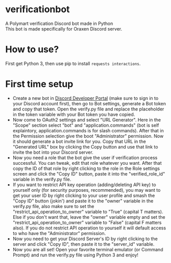 # verificationbot
 A Polymart verification Discord bot made in Python \
 This bot is made specifically for Oraxen Discord server.

# How to use?
 First get Python 3, then use pip to install `requests interactions`.

# First time setup
 * Create a new bot in [Discord Developer Portal](https://discord.com/developers/applications) (make sure to sign in to your Discord account first), then go to Bot settings, generate a Bot token and copy that token. Open the verify.py file and replace the placeholder in the token variable with your Bot token you have copied.
 * Now come to OAuth2 settings and select "URL Generator". Here in the "Scope" section select "bot" and "application.commands" (bot is self explaintory, application.commands is for slash commands). After that in the Permission selection give the boot "Administrator" permission. Now it should generate a bot invite link for you. Copy that URL in the "Generated URL" box by clicking the Copy button and use that link to invite the bot into your Discord server.
 * Now you need a role that the bot give the user if verification process successful. You can tweak, edit that role whatever you want. After that copy the ID of that role by right clicking to the role in the Role settings screen and click the "Copy ID" button, paste it into the "verified_role_id" variable in the verify.py file.
 * If you want to restrict API key operation (adding/deleting API key) to yourself only (for security purposes, recommended), you may want to get your user ID by right clicking to your user profile and smash the "Copy ID" button (jokin') and paste it to the "owner" variable in the verify.py file, also make sure to set the "restrict_api_operation_to_owner" variable to "True" (capital T matters). Else if you don't want that, leave the "owner" variable empty and set the "restrict_api_operation_to_owner" variable to "False" (capital F matters also). If you do not restrict API operation to yourself it will default access to who have the "Administrator" permission.
 * Now you need to get your Discord Server's ID by right clicking to the server and click "Copy ID", then paste it to the "server_id" variable.
 * Now you are all set! Open your favorite terminal emulator (or Command Prompt) and run the verify.py file using Python 3 and enjoy!
